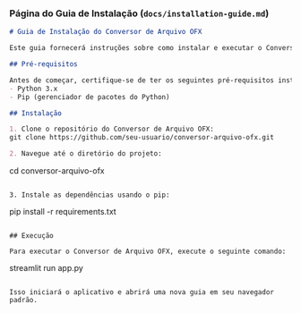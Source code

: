 
### Página do Guia de Instalação (`docs/installation-guide.md`)
```markdown
# Guia de Instalação do Conversor de Arquivo OFX

Este guia fornecerá instruções sobre como instalar e executar o Conversor de Arquivo OFX.

## Pré-requisitos

Antes de começar, certifique-se de ter os seguintes pré-requisitos instalados:
- Python 3.x
- Pip (gerenciador de pacotes do Python)

## Instalação

1. Clone o repositório do Conversor de Arquivo OFX:
git clone https://github.com/seu-usuario/conversor-arquivo-ofx.git

2. Navegue até o diretório do projeto:
```
cd conversor-arquivo-ofx
```

3. Instale as dependências usando o pip:
```
pip install -r requirements.txt
```

## Execução

Para executar o Conversor de Arquivo OFX, execute o seguinte comando:

```
streamlit run app.py
```

Isso iniciará o aplicativo e abrirá uma nova guia em seu navegador padrão.
